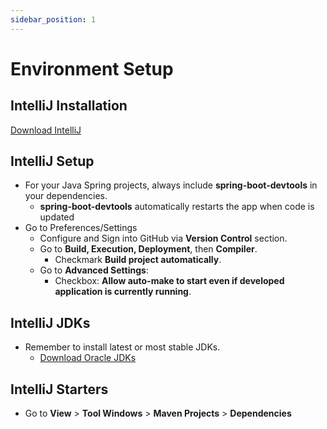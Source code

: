 ```yaml
---
sidebar_position: 1
---
```


# Environment Setup

## IntelliJ Installation

[Download IntelliJ](https://www.jetbrains.com/idea/download/?section=mac)

## IntelliJ Setup

- For your Java Spring projects, always include **spring-boot-devtools** in your dependencies.
  - **spring-boot-devtools** automatically restarts the app when code is updated
- Go to Preferences/Settings
  - Configure and Sign into GitHub via **Version Control** section.
  - Go to **Build, Execution, Deployment**, then **Compiler**.
    - Checkmark **Build project automatically**.
  - Go to **Advanced Settings**:
    - Checkbox: **Allow auto-make to start even if developed application is currently running**.

## IntelliJ JDKs

- Remember to install latest or most stable JDKs.
  - [Download Oracle JDKs](https://www.oracle.com/java/technologies/downloads/#java21)

## IntelliJ Starters

- Go to **View** > **Tool Windows** > **Maven Projects** > **Dependencies**
